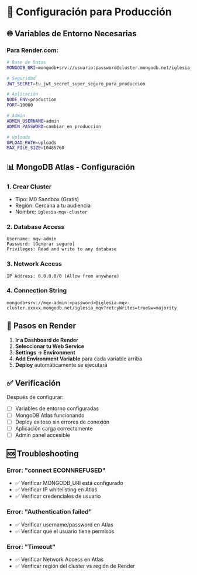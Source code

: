 # 🚀 Configuración para Producción

## 🌐 Variables de Entorno Necesarias

### Para Render.com:

```bash
# Base de Datos
MONGODB_URI=mongodb+srv://usuario:password@cluster.mongodb.net/iglesia_mqv

# Seguridad
JWT_SECRET=tu_jwt_secret_super_seguro_para_produccion

# Aplicación
NODE_ENV=production
PORT=10000

# Admin
ADMIN_USERNAME=admin
ADMIN_PASSWORD=cambiar_en_produccion

# Uploads
UPLOAD_PATH=uploads
MAX_FILE_SIZE=10485760
```

## 📊 MongoDB Atlas - Configuración

### 1. Crear Cluster
- Tipo: M0 Sandbox (Gratis)
- Región: Cercana a tu audiencia
- Nombre: `iglesia-mqv-cluster`

### 2. Database Access
```
Username: mqv-admin
Password: [Generar seguro]
Privileges: Read and write to any database
```

### 3. Network Access
```
IP Address: 0.0.0.0/0 (Allow from anywhere)
```

### 4. Connection String
```
mongodb+srv://mqv-admin:<password>@iglesia-mqv-cluster.xxxxx.mongodb.net/iglesia_mqv?retryWrites=true&w=majority
```

## 🔧 Pasos en Render

1. **Ir a Dashboard de Render**
2. **Seleccionar tu Web Service**
3. **Settings → Environment**
4. **Add Environment Variable** para cada variable arriba
5. **Deploy** automáticamente se ejecutará

## ✅ Verificación

Después de configurar:
- [ ] Variables de entorno configuradas
- [ ] MongoDB Atlas funcionando
- [ ] Deploy exitoso sin errores de conexión
- [ ] Aplicación carga correctamente
- [ ] Admin panel accesible

## 🆘 Troubleshooting

### Error: "connect ECONNREFUSED"
- ✅ Verificar MONGODB_URI está configurado
- ✅ Verificar IP whitelisting en Atlas
- ✅ Verificar credenciales de usuario

### Error: "Authentication failed"
- ✅ Verificar username/password en Atlas
- ✅ Verificar que el usuario tiene permisos

### Error: "Timeout"
- ✅ Verificar Network Access en Atlas
- ✅ Verificar región del cluster vs región de Render
